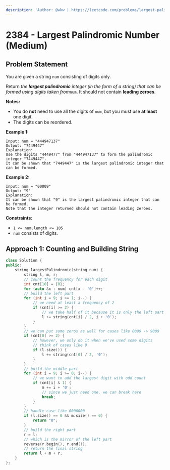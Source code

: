 ```yaml
---
description: 'Author: @wkw | https://leetcode.com/problems/largest-palindromic-number/'
---
```


# 2384 - Largest Palindromic Number (Medium)

## Problem Statement

You are given a string `num` consisting of digits only.

Return _the **largest palindromic** integer (in the form of a string) that can be formed using digits taken from_`num`. It should not contain **leading zeroes**.

**Notes:**

- You do **not** need to use all the digits of `num`, but you must use **at least** one digit.
- The digits can be reordered.

**Example 1:**

```
Input: num = "444947137"
Output: "7449447"
Explanation:
Use the digits "4449477" from "444947137" to form the palindromic integer "7449447".
It can be shown that "7449447" is the largest palindromic integer that can be formed.
```

**Example 2:**

```
Input: num = "00009"
Output: "9"
Explanation:
It can be shown that "9" is the largest palindromic integer that can be formed.
Note that the integer returned should not contain leading zeroes.
```

**Constraints:**

- `1 <= num.length <= 105`
- `num` consists of digits.

## Approach 1: Counting and Building String

<SolutionAuthor name="@wkw"/>

```cpp
class Solution {
public:
    string largestPalindromic(string num) {
        string l, m, r;
        // count the frequency for each digit
        int cnt[10] = {0};
        for (auto &x : num) cnt[x - '0']++;
        // build the left part
        for (int i = 9; i >= 1; i--) {
            // we need at least a frequency of 2
            if (cnt[i] >= 2) {
                // we take half of it because it is only the left part
                l += string(cnt[i] / 2, i + '0');
            }
        }
        // we can put some zeros as well for cases like 0099 -> 9009
        if (cnt[0] >= 2) {
            // however, we only do it when we've used some digits
            // think of cases like 9
            if (l.size()) {
                l += string(cnt[0] / 2, '0');
            }
        }
        // build the middle part
        for (int i = 9; i >= 0; i--) {
            // we want to add the largest digit with odd count
            if (cnt[i] & 1) {
                m += i + '0';
                // since we just need one, we can break here
                break;
            }
        }
        // handle case like 0000000
        if (l.size() == 0 && m.size() == 0) {
            return "0";
        }
        // build the right part
        r = l;
        // which is the mirror of the left part
        reverse(r.begin(), r.end());
        // return the final string
        return l + m + r;
    }
};
```
